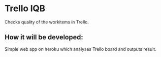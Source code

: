 # Trello IQB

Checks quality of the workitems in Trello.

## How it will be developed:

Simple web app on heroku which analyses Trello board and outputs result.
